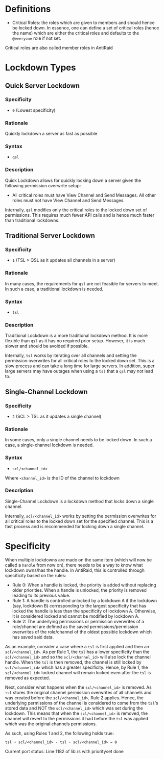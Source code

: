 # Definitions

- Critical Roles: the roles which are given to members and should hence be locked down. In essence, one can define a set of critical roles (hence the name) which are either the critical roles and defaults to the ``@everyone`` role if not set.

Critical roles are also called member roles in AntiRaid

# Lockdown Types

## Quick Server Lockdown

### Specificity

- ``0`` (Lowest specificity)

### Rationale

Quickly lockdown a server as fast as possible

### Syntax

- ``qsl``

### Description

Quick Lockdown allows for quickly locking down a server given the following permission overwrite setup:

- All critical roles must have View Channel and Send Messages. All other roles must not have View Channel and Send Messages

Internally, ``qsl`` modifies only the critical roles to the locked down set of permissions. This requires much fewer API calls and is hence much faster than traditional lockdowns.

## Traditional Server Lockdown

### Specificity

- ``1`` (TSL > QSL as it updates all channels in a server)

### Rationale

In many cases, the requirements for ``qsl`` are not feasible for servers to meet. In such a case, a traditional lockdown is needed.

### Syntax

- ``tsl``

### Description

Traditional Lockdown is a more traditional lockdown method. It is more flexible than ``qsl`` as it has no required prior setup. However, it is much slower and should be avoided if possible.

Internally, ``tsl`` works by iterating over all channels and setting the permission overwrites for all critical roles to the locked down set. This is a slow process and can take a long time for large servers. In addition, super large servers may have outages when using a ``tsl`` that a ``qsl`` may not lead to.


## Single-Channel Lockdown

### Specificity

- ``2`` (SCL > TSL as it updates a single channel)

### Rationale

In some cases, only a single channel needs to be locked down. In such a case, a single-channel lockdown is needed.

### Syntax

- ``scl/<channel_id>``

Where ``<channel_id>`` is the ID of the channel to lockdown

### Description

Single-Channel Lockdown is a lockdown method that locks down a single channel. 

Internally, ``scl/<channel_id>`` works by setting the permission overwrites for all critical roles to the locked down set for the specified channel. This is a fast process and is recommended for locking down a single channel.

# Specificity

When multiple lockdowns are made on the same item (which will now be called a ``handle`` from now on), there needs to be a way to know what lockdown owns/has the handle. In AntiRaid, this is controlled through specificity based on the rules:

- Rule 0: When a handle is locked, the priority is added without replacing older priorities. When a handle is unlocked, the priority is removed leading to its previous value.
- Rule 1: A handle is controlled unlocked by a lockdown A if the lockdown (say, lockdown B) corresponding to the largest specificity that has locked the handle is less than the specificity of lockdown A. Otherwise, it is considered locked and cannot be modified by lockdown A.
- Rule 2: The underlying permissions or permission overwrites of a role/channel are defined as the saved permissions/permission overwrites of the role/channel of the oldest possible lockdown which has saved said data.

As an example, consider a case where a ``tsl`` is first applied and then an ``scl/<channel_id>``. As per Rule 1, the ``tsl`` has a lower specificity than the ``scl/<channel_id>`` and so the ``scl/<channel_id>`` will also lock the channel handle. When the ``tsl`` is then removed, the channel is still locked by ``scl/<channel_id>`` which has a greater specificity. Hence, by Rule 1, the ``scl/<channel_id>`` locked channel will remain locked even after the ``tsl`` is removed as expected. 

Next, consider what happens when the ``scl/<channel_id>`` is removed. As ``tsl`` stores the original channel permission overwrites of all channels and was created before the ``scl/<channel_id>``, Rule 2 applies. Hence, the underlying permissions of the channel is considered to come from the ``tsl``'s stored data and NOT the ``scl/<channel_id>`` which was set during the lockdown. This means that when the ``scl/<channel_id>`` is removed, the channel will revert to the permissions it had before the ``tsl`` was applied which was the original channels permissions.

As such, using Rules 1 and 2, the following holds true:

``tsl + scl/<channel_id> - tsl - scl/<channel_id> = 0``

Current port status: Line 1182 of lib.rs with priorityset done